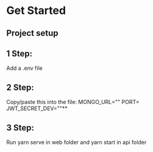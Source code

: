 # Get Started

## Project setup
## 1 Step: 
Add a .env file
## 2 Step: 
Copy/paste this into the file: MONGO_URL="" PORT= JWT_SECRET_DEV=""**
## 3 Step:
Run yarn serve in web folder and yarn start in api folder
